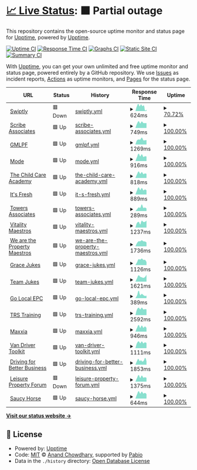 # [📈 Live Status](https://demo.upptime.js.org): <!--live status--> **🟧 Partial outage**

This repository contains the open-source uptime monitor and status page for [Upptime](https://upptime.js.org), powered by [Upptime](https://github.com/upptime/upptime).

[![Uptime CI](https://github.com/HaffMedia/Swiptly-Sites/workflows/Uptime%20CI/badge.svg)](https://github.com/HaffMedia/Swiptly-Sites/actions?query=workflow%3A%22Uptime+CI%22)
[![Response Time CI](https://github.com/HaffMedia/Swiptly-Sites/workflows/Response%20Time%20CI/badge.svg)](https://github.com/HaffMedia/Swiptly-Sites/actions?query=workflow%3A%22Response+Time+CI%22)
[![Graphs CI](https://github.com/HaffMedia/Swiptly-Sites/workflows/Graphs%20CI/badge.svg)](https://github.com/HaffMedia/Swiptly-Sites/actions?query=workflow%3A%22Graphs+CI%22)
[![Static Site CI](https://github.com/HaffMedia/Swiptly-Sites/workflows/Static%20Site%20CI/badge.svg)](https://github.com/HaffMedia/Swiptly-Sites/actions?query=workflow%3A%22Static+Site+CI%22)
[![Summary CI](https://github.com/HaffMedia/Swiptly-Sites/workflows/Summary%20CI/badge.svg)](https://github.com/HaffMedia/Swiptly-Sites/actions?query=workflow%3A%22Summary+CI%22)

With [Upptime](https://upptime.js.org), you can get your own unlimited and free uptime monitor and status page, powered entirely by a GitHub repository. We use [Issues](https://github.com/upptime/upptime/issues) as incident reports, [Actions](https://github.com/HaffMedia/Swiptly-Sites/actions) as uptime monitors, and [Pages](https://demo.upptime.js.org) for the status page.

<!--start: status pages-->
<!-- This summary is generated by Upptime (https://github.com/upptime/upptime) -->
<!-- Do not edit this manually, your changes will be overwritten -->
<!-- prettier-ignore -->
| URL | Status | History | Response Time | Uptime |
| --- | ------ | ------- | ------------- | ------ |
| <img alt="" src="https://icons.duckduckgo.com/ip3/swiptly.io.ico" height="13"> [Swiptly](https://swiptly.io) | 🟥 Down | [swiptly.yml](https://github.com/HaffMedia/Swiptly-Sites/commits/HEAD/history/swiptly.yml) | <details><summary><img alt="Response time graph" src="./graphs/swiptly/response-time-week.png" height="20"> 624ms</summary><br><a href="https://monitor.swiptly.io/history/swiptly"><img alt="Response time 842" src="https://img.shields.io/endpoint?url=https%3A%2F%2Fraw.githubusercontent.com%2FHaffMedia%2FSwiptly-Sites%2FHEAD%2Fapi%2Fswiptly%2Fresponse-time.json"></a><br><a href="https://monitor.swiptly.io/history/swiptly"><img alt="24-hour response time 69" src="https://img.shields.io/endpoint?url=https%3A%2F%2Fraw.githubusercontent.com%2FHaffMedia%2FSwiptly-Sites%2FHEAD%2Fapi%2Fswiptly%2Fresponse-time-day.json"></a><br><a href="https://monitor.swiptly.io/history/swiptly"><img alt="7-day response time 624" src="https://img.shields.io/endpoint?url=https%3A%2F%2Fraw.githubusercontent.com%2FHaffMedia%2FSwiptly-Sites%2FHEAD%2Fapi%2Fswiptly%2Fresponse-time-week.json"></a><br><a href="https://monitor.swiptly.io/history/swiptly"><img alt="30-day response time 754" src="https://img.shields.io/endpoint?url=https%3A%2F%2Fraw.githubusercontent.com%2FHaffMedia%2FSwiptly-Sites%2FHEAD%2Fapi%2Fswiptly%2Fresponse-time-month.json"></a><br><a href="https://monitor.swiptly.io/history/swiptly"><img alt="1-year response time 842" src="https://img.shields.io/endpoint?url=https%3A%2F%2Fraw.githubusercontent.com%2FHaffMedia%2FSwiptly-Sites%2FHEAD%2Fapi%2Fswiptly%2Fresponse-time-year.json"></a></details> | <details><summary><a href="https://monitor.swiptly.io/history/swiptly">70.72%</a></summary><a href="https://monitor.swiptly.io/history/swiptly"><img alt="All-time uptime 96.99%" src="https://img.shields.io/endpoint?url=https%3A%2F%2Fraw.githubusercontent.com%2FHaffMedia%2FSwiptly-Sites%2FHEAD%2Fapi%2Fswiptly%2Fuptime.json"></a><br><a href="https://monitor.swiptly.io/history/swiptly"><img alt="24-hour uptime 0.00%" src="https://img.shields.io/endpoint?url=https%3A%2F%2Fraw.githubusercontent.com%2FHaffMedia%2FSwiptly-Sites%2FHEAD%2Fapi%2Fswiptly%2Fuptime-day.json"></a><br><a href="https://monitor.swiptly.io/history/swiptly"><img alt="7-day uptime 70.72%" src="https://img.shields.io/endpoint?url=https%3A%2F%2Fraw.githubusercontent.com%2FHaffMedia%2FSwiptly-Sites%2FHEAD%2Fapi%2Fswiptly%2Fuptime-week.json"></a><br><a href="https://monitor.swiptly.io/history/swiptly"><img alt="30-day uptime 93.26%" src="https://img.shields.io/endpoint?url=https%3A%2F%2Fraw.githubusercontent.com%2FHaffMedia%2FSwiptly-Sites%2FHEAD%2Fapi%2Fswiptly%2Fuptime-month.json"></a><br><a href="https://monitor.swiptly.io/history/swiptly"><img alt="1-year uptime 96.99%" src="https://img.shields.io/endpoint?url=https%3A%2F%2Fraw.githubusercontent.com%2FHaffMedia%2FSwiptly-Sites%2FHEAD%2Fapi%2Fswiptly%2Fuptime-year.json"></a></details>
| <img alt="" src="https://icons.duckduckgo.com/ip3/scribeassociatesltd.co.uk.ico" height="13"> [Scribe Associates](https://scribeassociatesltd.co.uk) | 🟩 Up | [scribe-associates.yml](https://github.com/HaffMedia/Swiptly-Sites/commits/HEAD/history/scribe-associates.yml) | <details><summary><img alt="Response time graph" src="./graphs/scribe-associates/response-time-week.png" height="20"> 749ms</summary><br><a href="https://monitor.swiptly.io/history/scribe-associates"><img alt="Response time 744" src="https://img.shields.io/endpoint?url=https%3A%2F%2Fraw.githubusercontent.com%2FHaffMedia%2FSwiptly-Sites%2FHEAD%2Fapi%2Fscribe-associates%2Fresponse-time.json"></a><br><a href="https://monitor.swiptly.io/history/scribe-associates"><img alt="24-hour response time 948" src="https://img.shields.io/endpoint?url=https%3A%2F%2Fraw.githubusercontent.com%2FHaffMedia%2FSwiptly-Sites%2FHEAD%2Fapi%2Fscribe-associates%2Fresponse-time-day.json"></a><br><a href="https://monitor.swiptly.io/history/scribe-associates"><img alt="7-day response time 749" src="https://img.shields.io/endpoint?url=https%3A%2F%2Fraw.githubusercontent.com%2FHaffMedia%2FSwiptly-Sites%2FHEAD%2Fapi%2Fscribe-associates%2Fresponse-time-week.json"></a><br><a href="https://monitor.swiptly.io/history/scribe-associates"><img alt="30-day response time 714" src="https://img.shields.io/endpoint?url=https%3A%2F%2Fraw.githubusercontent.com%2FHaffMedia%2FSwiptly-Sites%2FHEAD%2Fapi%2Fscribe-associates%2Fresponse-time-month.json"></a><br><a href="https://monitor.swiptly.io/history/scribe-associates"><img alt="1-year response time 744" src="https://img.shields.io/endpoint?url=https%3A%2F%2Fraw.githubusercontent.com%2FHaffMedia%2FSwiptly-Sites%2FHEAD%2Fapi%2Fscribe-associates%2Fresponse-time-year.json"></a></details> | <details><summary><a href="https://monitor.swiptly.io/history/scribe-associates">100.00%</a></summary><a href="https://monitor.swiptly.io/history/scribe-associates"><img alt="All-time uptime 100.00%" src="https://img.shields.io/endpoint?url=https%3A%2F%2Fraw.githubusercontent.com%2FHaffMedia%2FSwiptly-Sites%2FHEAD%2Fapi%2Fscribe-associates%2Fuptime.json"></a><br><a href="https://monitor.swiptly.io/history/scribe-associates"><img alt="24-hour uptime 100.00%" src="https://img.shields.io/endpoint?url=https%3A%2F%2Fraw.githubusercontent.com%2FHaffMedia%2FSwiptly-Sites%2FHEAD%2Fapi%2Fscribe-associates%2Fuptime-day.json"></a><br><a href="https://monitor.swiptly.io/history/scribe-associates"><img alt="7-day uptime 100.00%" src="https://img.shields.io/endpoint?url=https%3A%2F%2Fraw.githubusercontent.com%2FHaffMedia%2FSwiptly-Sites%2FHEAD%2Fapi%2Fscribe-associates%2Fuptime-week.json"></a><br><a href="https://monitor.swiptly.io/history/scribe-associates"><img alt="30-day uptime 100.00%" src="https://img.shields.io/endpoint?url=https%3A%2F%2Fraw.githubusercontent.com%2FHaffMedia%2FSwiptly-Sites%2FHEAD%2Fapi%2Fscribe-associates%2Fuptime-month.json"></a><br><a href="https://monitor.swiptly.io/history/scribe-associates"><img alt="1-year uptime 100.00%" src="https://img.shields.io/endpoint?url=https%3A%2F%2Fraw.githubusercontent.com%2FHaffMedia%2FSwiptly-Sites%2FHEAD%2Fapi%2Fscribe-associates%2Fuptime-year.json"></a></details>
| <img alt="" src="https://icons.duckduckgo.com/ip3/gmlpf.net.ico" height="13"> [GMLPF](https://gmlpf.net) | 🟩 Up | [gmlpf.yml](https://github.com/HaffMedia/Swiptly-Sites/commits/HEAD/history/gmlpf.yml) | <details><summary><img alt="Response time graph" src="./graphs/gmlpf/response-time-week.png" height="20"> 1269ms</summary><br><a href="https://monitor.swiptly.io/history/gmlpf"><img alt="Response time 1261" src="https://img.shields.io/endpoint?url=https%3A%2F%2Fraw.githubusercontent.com%2FHaffMedia%2FSwiptly-Sites%2FHEAD%2Fapi%2Fgmlpf%2Fresponse-time.json"></a><br><a href="https://monitor.swiptly.io/history/gmlpf"><img alt="24-hour response time 969" src="https://img.shields.io/endpoint?url=https%3A%2F%2Fraw.githubusercontent.com%2FHaffMedia%2FSwiptly-Sites%2FHEAD%2Fapi%2Fgmlpf%2Fresponse-time-day.json"></a><br><a href="https://monitor.swiptly.io/history/gmlpf"><img alt="7-day response time 1269" src="https://img.shields.io/endpoint?url=https%3A%2F%2Fraw.githubusercontent.com%2FHaffMedia%2FSwiptly-Sites%2FHEAD%2Fapi%2Fgmlpf%2Fresponse-time-week.json"></a><br><a href="https://monitor.swiptly.io/history/gmlpf"><img alt="30-day response time 1154" src="https://img.shields.io/endpoint?url=https%3A%2F%2Fraw.githubusercontent.com%2FHaffMedia%2FSwiptly-Sites%2FHEAD%2Fapi%2Fgmlpf%2Fresponse-time-month.json"></a><br><a href="https://monitor.swiptly.io/history/gmlpf"><img alt="1-year response time 1261" src="https://img.shields.io/endpoint?url=https%3A%2F%2Fraw.githubusercontent.com%2FHaffMedia%2FSwiptly-Sites%2FHEAD%2Fapi%2Fgmlpf%2Fresponse-time-year.json"></a></details> | <details><summary><a href="https://monitor.swiptly.io/history/gmlpf">100.00%</a></summary><a href="https://monitor.swiptly.io/history/gmlpf"><img alt="All-time uptime 100.00%" src="https://img.shields.io/endpoint?url=https%3A%2F%2Fraw.githubusercontent.com%2FHaffMedia%2FSwiptly-Sites%2FHEAD%2Fapi%2Fgmlpf%2Fuptime.json"></a><br><a href="https://monitor.swiptly.io/history/gmlpf"><img alt="24-hour uptime 100.00%" src="https://img.shields.io/endpoint?url=https%3A%2F%2Fraw.githubusercontent.com%2FHaffMedia%2FSwiptly-Sites%2FHEAD%2Fapi%2Fgmlpf%2Fuptime-day.json"></a><br><a href="https://monitor.swiptly.io/history/gmlpf"><img alt="7-day uptime 100.00%" src="https://img.shields.io/endpoint?url=https%3A%2F%2Fraw.githubusercontent.com%2FHaffMedia%2FSwiptly-Sites%2FHEAD%2Fapi%2Fgmlpf%2Fuptime-week.json"></a><br><a href="https://monitor.swiptly.io/history/gmlpf"><img alt="30-day uptime 100.00%" src="https://img.shields.io/endpoint?url=https%3A%2F%2Fraw.githubusercontent.com%2FHaffMedia%2FSwiptly-Sites%2FHEAD%2Fapi%2Fgmlpf%2Fuptime-month.json"></a><br><a href="https://monitor.swiptly.io/history/gmlpf"><img alt="1-year uptime 100.00%" src="https://img.shields.io/endpoint?url=https%3A%2F%2Fraw.githubusercontent.com%2FHaffMedia%2FSwiptly-Sites%2FHEAD%2Fapi%2Fgmlpf%2Fuptime-year.json"></a></details>
| <img alt="" src="https://icons.duckduckgo.com/ip3/modetraining.co.uk.ico" height="13"> [Mode](https://modetraining.co.uk) | 🟩 Up | [mode.yml](https://github.com/HaffMedia/Swiptly-Sites/commits/HEAD/history/mode.yml) | <details><summary><img alt="Response time graph" src="./graphs/mode/response-time-week.png" height="20"> 916ms</summary><br><a href="https://monitor.swiptly.io/history/mode"><img alt="Response time 920" src="https://img.shields.io/endpoint?url=https%3A%2F%2Fraw.githubusercontent.com%2FHaffMedia%2FSwiptly-Sites%2FHEAD%2Fapi%2Fmode%2Fresponse-time.json"></a><br><a href="https://monitor.swiptly.io/history/mode"><img alt="24-hour response time 1260" src="https://img.shields.io/endpoint?url=https%3A%2F%2Fraw.githubusercontent.com%2FHaffMedia%2FSwiptly-Sites%2FHEAD%2Fapi%2Fmode%2Fresponse-time-day.json"></a><br><a href="https://monitor.swiptly.io/history/mode"><img alt="7-day response time 916" src="https://img.shields.io/endpoint?url=https%3A%2F%2Fraw.githubusercontent.com%2FHaffMedia%2FSwiptly-Sites%2FHEAD%2Fapi%2Fmode%2Fresponse-time-week.json"></a><br><a href="https://monitor.swiptly.io/history/mode"><img alt="30-day response time 917" src="https://img.shields.io/endpoint?url=https%3A%2F%2Fraw.githubusercontent.com%2FHaffMedia%2FSwiptly-Sites%2FHEAD%2Fapi%2Fmode%2Fresponse-time-month.json"></a><br><a href="https://monitor.swiptly.io/history/mode"><img alt="1-year response time 920" src="https://img.shields.io/endpoint?url=https%3A%2F%2Fraw.githubusercontent.com%2FHaffMedia%2FSwiptly-Sites%2FHEAD%2Fapi%2Fmode%2Fresponse-time-year.json"></a></details> | <details><summary><a href="https://monitor.swiptly.io/history/mode">100.00%</a></summary><a href="https://monitor.swiptly.io/history/mode"><img alt="All-time uptime 100.00%" src="https://img.shields.io/endpoint?url=https%3A%2F%2Fraw.githubusercontent.com%2FHaffMedia%2FSwiptly-Sites%2FHEAD%2Fapi%2Fmode%2Fuptime.json"></a><br><a href="https://monitor.swiptly.io/history/mode"><img alt="24-hour uptime 100.00%" src="https://img.shields.io/endpoint?url=https%3A%2F%2Fraw.githubusercontent.com%2FHaffMedia%2FSwiptly-Sites%2FHEAD%2Fapi%2Fmode%2Fuptime-day.json"></a><br><a href="https://monitor.swiptly.io/history/mode"><img alt="7-day uptime 100.00%" src="https://img.shields.io/endpoint?url=https%3A%2F%2Fraw.githubusercontent.com%2FHaffMedia%2FSwiptly-Sites%2FHEAD%2Fapi%2Fmode%2Fuptime-week.json"></a><br><a href="https://monitor.swiptly.io/history/mode"><img alt="30-day uptime 100.00%" src="https://img.shields.io/endpoint?url=https%3A%2F%2Fraw.githubusercontent.com%2FHaffMedia%2FSwiptly-Sites%2FHEAD%2Fapi%2Fmode%2Fuptime-month.json"></a><br><a href="https://monitor.swiptly.io/history/mode"><img alt="1-year uptime 100.00%" src="https://img.shields.io/endpoint?url=https%3A%2F%2Fraw.githubusercontent.com%2FHaffMedia%2FSwiptly-Sites%2FHEAD%2Fapi%2Fmode%2Fuptime-year.json"></a></details>
| <img alt="" src="https://icons.duckduckgo.com/ip3/thechildcareacademy.co.uk.ico" height="13"> [The Child Care Academy](https://thechildcareacademy.co.uk) | 🟩 Up | [the-child-care-academy.yml](https://github.com/HaffMedia/Swiptly-Sites/commits/HEAD/history/the-child-care-academy.yml) | <details><summary><img alt="Response time graph" src="./graphs/the-child-care-academy/response-time-week.png" height="20"> 818ms</summary><br><a href="https://monitor.swiptly.io/history/the-child-care-academy"><img alt="Response time 796" src="https://img.shields.io/endpoint?url=https%3A%2F%2Fraw.githubusercontent.com%2FHaffMedia%2FSwiptly-Sites%2FHEAD%2Fapi%2Fthe-child-care-academy%2Fresponse-time.json"></a><br><a href="https://monitor.swiptly.io/history/the-child-care-academy"><img alt="24-hour response time 1083" src="https://img.shields.io/endpoint?url=https%3A%2F%2Fraw.githubusercontent.com%2FHaffMedia%2FSwiptly-Sites%2FHEAD%2Fapi%2Fthe-child-care-academy%2Fresponse-time-day.json"></a><br><a href="https://monitor.swiptly.io/history/the-child-care-academy"><img alt="7-day response time 818" src="https://img.shields.io/endpoint?url=https%3A%2F%2Fraw.githubusercontent.com%2FHaffMedia%2FSwiptly-Sites%2FHEAD%2Fapi%2Fthe-child-care-academy%2Fresponse-time-week.json"></a><br><a href="https://monitor.swiptly.io/history/the-child-care-academy"><img alt="30-day response time 772" src="https://img.shields.io/endpoint?url=https%3A%2F%2Fraw.githubusercontent.com%2FHaffMedia%2FSwiptly-Sites%2FHEAD%2Fapi%2Fthe-child-care-academy%2Fresponse-time-month.json"></a><br><a href="https://monitor.swiptly.io/history/the-child-care-academy"><img alt="1-year response time 796" src="https://img.shields.io/endpoint?url=https%3A%2F%2Fraw.githubusercontent.com%2FHaffMedia%2FSwiptly-Sites%2FHEAD%2Fapi%2Fthe-child-care-academy%2Fresponse-time-year.json"></a></details> | <details><summary><a href="https://monitor.swiptly.io/history/the-child-care-academy">100.00%</a></summary><a href="https://monitor.swiptly.io/history/the-child-care-academy"><img alt="All-time uptime 100.00%" src="https://img.shields.io/endpoint?url=https%3A%2F%2Fraw.githubusercontent.com%2FHaffMedia%2FSwiptly-Sites%2FHEAD%2Fapi%2Fthe-child-care-academy%2Fuptime.json"></a><br><a href="https://monitor.swiptly.io/history/the-child-care-academy"><img alt="24-hour uptime 100.00%" src="https://img.shields.io/endpoint?url=https%3A%2F%2Fraw.githubusercontent.com%2FHaffMedia%2FSwiptly-Sites%2FHEAD%2Fapi%2Fthe-child-care-academy%2Fuptime-day.json"></a><br><a href="https://monitor.swiptly.io/history/the-child-care-academy"><img alt="7-day uptime 100.00%" src="https://img.shields.io/endpoint?url=https%3A%2F%2Fraw.githubusercontent.com%2FHaffMedia%2FSwiptly-Sites%2FHEAD%2Fapi%2Fthe-child-care-academy%2Fuptime-week.json"></a><br><a href="https://monitor.swiptly.io/history/the-child-care-academy"><img alt="30-day uptime 100.00%" src="https://img.shields.io/endpoint?url=https%3A%2F%2Fraw.githubusercontent.com%2FHaffMedia%2FSwiptly-Sites%2FHEAD%2Fapi%2Fthe-child-care-academy%2Fuptime-month.json"></a><br><a href="https://monitor.swiptly.io/history/the-child-care-academy"><img alt="1-year uptime 100.00%" src="https://img.shields.io/endpoint?url=https%3A%2F%2Fraw.githubusercontent.com%2FHaffMedia%2FSwiptly-Sites%2FHEAD%2Fapi%2Fthe-child-care-academy%2Fuptime-year.json"></a></details>
| <img alt="" src="https://icons.duckduckgo.com/ip3/itsfresh.com.ico" height="13"> [It's Fresh](https://itsfresh.com) | 🟩 Up | [it-s-fresh.yml](https://github.com/HaffMedia/Swiptly-Sites/commits/HEAD/history/it-s-fresh.yml) | <details><summary><img alt="Response time graph" src="./graphs/it-s-fresh/response-time-week.png" height="20"> 889ms</summary><br><a href="https://monitor.swiptly.io/history/it-s-fresh"><img alt="Response time 853" src="https://img.shields.io/endpoint?url=https%3A%2F%2Fraw.githubusercontent.com%2FHaffMedia%2FSwiptly-Sites%2FHEAD%2Fapi%2Fit-s-fresh%2Fresponse-time.json"></a><br><a href="https://monitor.swiptly.io/history/it-s-fresh"><img alt="24-hour response time 1190" src="https://img.shields.io/endpoint?url=https%3A%2F%2Fraw.githubusercontent.com%2FHaffMedia%2FSwiptly-Sites%2FHEAD%2Fapi%2Fit-s-fresh%2Fresponse-time-day.json"></a><br><a href="https://monitor.swiptly.io/history/it-s-fresh"><img alt="7-day response time 889" src="https://img.shields.io/endpoint?url=https%3A%2F%2Fraw.githubusercontent.com%2FHaffMedia%2FSwiptly-Sites%2FHEAD%2Fapi%2Fit-s-fresh%2Fresponse-time-week.json"></a><br><a href="https://monitor.swiptly.io/history/it-s-fresh"><img alt="30-day response time 823" src="https://img.shields.io/endpoint?url=https%3A%2F%2Fraw.githubusercontent.com%2FHaffMedia%2FSwiptly-Sites%2FHEAD%2Fapi%2Fit-s-fresh%2Fresponse-time-month.json"></a><br><a href="https://monitor.swiptly.io/history/it-s-fresh"><img alt="1-year response time 853" src="https://img.shields.io/endpoint?url=https%3A%2F%2Fraw.githubusercontent.com%2FHaffMedia%2FSwiptly-Sites%2FHEAD%2Fapi%2Fit-s-fresh%2Fresponse-time-year.json"></a></details> | <details><summary><a href="https://monitor.swiptly.io/history/it-s-fresh">100.00%</a></summary><a href="https://monitor.swiptly.io/history/it-s-fresh"><img alt="All-time uptime 100.00%" src="https://img.shields.io/endpoint?url=https%3A%2F%2Fraw.githubusercontent.com%2FHaffMedia%2FSwiptly-Sites%2FHEAD%2Fapi%2Fit-s-fresh%2Fuptime.json"></a><br><a href="https://monitor.swiptly.io/history/it-s-fresh"><img alt="24-hour uptime 100.00%" src="https://img.shields.io/endpoint?url=https%3A%2F%2Fraw.githubusercontent.com%2FHaffMedia%2FSwiptly-Sites%2FHEAD%2Fapi%2Fit-s-fresh%2Fuptime-day.json"></a><br><a href="https://monitor.swiptly.io/history/it-s-fresh"><img alt="7-day uptime 100.00%" src="https://img.shields.io/endpoint?url=https%3A%2F%2Fraw.githubusercontent.com%2FHaffMedia%2FSwiptly-Sites%2FHEAD%2Fapi%2Fit-s-fresh%2Fuptime-week.json"></a><br><a href="https://monitor.swiptly.io/history/it-s-fresh"><img alt="30-day uptime 100.00%" src="https://img.shields.io/endpoint?url=https%3A%2F%2Fraw.githubusercontent.com%2FHaffMedia%2FSwiptly-Sites%2FHEAD%2Fapi%2Fit-s-fresh%2Fuptime-month.json"></a><br><a href="https://monitor.swiptly.io/history/it-s-fresh"><img alt="1-year uptime 100.00%" src="https://img.shields.io/endpoint?url=https%3A%2F%2Fraw.githubusercontent.com%2FHaffMedia%2FSwiptly-Sites%2FHEAD%2Fapi%2Fit-s-fresh%2Fuptime-year.json"></a></details>
| <img alt="" src="https://icons.duckduckgo.com/ip3/towersassociates.co.uk.ico" height="13"> [Towers Associates](https://towersassociates.co.uk) | 🟩 Up | [towers-associates.yml](https://github.com/HaffMedia/Swiptly-Sites/commits/HEAD/history/towers-associates.yml) | <details><summary><img alt="Response time graph" src="./graphs/towers-associates/response-time-week.png" height="20"> 289ms</summary><br><a href="https://monitor.swiptly.io/history/towers-associates"><img alt="Response time 344" src="https://img.shields.io/endpoint?url=https%3A%2F%2Fraw.githubusercontent.com%2FHaffMedia%2FSwiptly-Sites%2FHEAD%2Fapi%2Ftowers-associates%2Fresponse-time.json"></a><br><a href="https://monitor.swiptly.io/history/towers-associates"><img alt="24-hour response time 230" src="https://img.shields.io/endpoint?url=https%3A%2F%2Fraw.githubusercontent.com%2FHaffMedia%2FSwiptly-Sites%2FHEAD%2Fapi%2Ftowers-associates%2Fresponse-time-day.json"></a><br><a href="https://monitor.swiptly.io/history/towers-associates"><img alt="7-day response time 289" src="https://img.shields.io/endpoint?url=https%3A%2F%2Fraw.githubusercontent.com%2FHaffMedia%2FSwiptly-Sites%2FHEAD%2Fapi%2Ftowers-associates%2Fresponse-time-week.json"></a><br><a href="https://monitor.swiptly.io/history/towers-associates"><img alt="30-day response time 361" src="https://img.shields.io/endpoint?url=https%3A%2F%2Fraw.githubusercontent.com%2FHaffMedia%2FSwiptly-Sites%2FHEAD%2Fapi%2Ftowers-associates%2Fresponse-time-month.json"></a><br><a href="https://monitor.swiptly.io/history/towers-associates"><img alt="1-year response time 344" src="https://img.shields.io/endpoint?url=https%3A%2F%2Fraw.githubusercontent.com%2FHaffMedia%2FSwiptly-Sites%2FHEAD%2Fapi%2Ftowers-associates%2Fresponse-time-year.json"></a></details> | <details><summary><a href="https://monitor.swiptly.io/history/towers-associates">100.00%</a></summary><a href="https://monitor.swiptly.io/history/towers-associates"><img alt="All-time uptime 100.00%" src="https://img.shields.io/endpoint?url=https%3A%2F%2Fraw.githubusercontent.com%2FHaffMedia%2FSwiptly-Sites%2FHEAD%2Fapi%2Ftowers-associates%2Fuptime.json"></a><br><a href="https://monitor.swiptly.io/history/towers-associates"><img alt="24-hour uptime 100.00%" src="https://img.shields.io/endpoint?url=https%3A%2F%2Fraw.githubusercontent.com%2FHaffMedia%2FSwiptly-Sites%2FHEAD%2Fapi%2Ftowers-associates%2Fuptime-day.json"></a><br><a href="https://monitor.swiptly.io/history/towers-associates"><img alt="7-day uptime 100.00%" src="https://img.shields.io/endpoint?url=https%3A%2F%2Fraw.githubusercontent.com%2FHaffMedia%2FSwiptly-Sites%2FHEAD%2Fapi%2Ftowers-associates%2Fuptime-week.json"></a><br><a href="https://monitor.swiptly.io/history/towers-associates"><img alt="30-day uptime 100.00%" src="https://img.shields.io/endpoint?url=https%3A%2F%2Fraw.githubusercontent.com%2FHaffMedia%2FSwiptly-Sites%2FHEAD%2Fapi%2Ftowers-associates%2Fuptime-month.json"></a><br><a href="https://monitor.swiptly.io/history/towers-associates"><img alt="1-year uptime 100.00%" src="https://img.shields.io/endpoint?url=https%3A%2F%2Fraw.githubusercontent.com%2FHaffMedia%2FSwiptly-Sites%2FHEAD%2Fapi%2Ftowers-associates%2Fuptime-year.json"></a></details>
| <img alt="" src="https://icons.duckduckgo.com/ip3/vitalitymaestros.com.ico" height="13"> [Vitality Maestros](https://vitalitymaestros.com) | 🟩 Up | [vitality-maestros.yml](https://github.com/HaffMedia/Swiptly-Sites/commits/HEAD/history/vitality-maestros.yml) | <details><summary><img alt="Response time graph" src="./graphs/vitality-maestros/response-time-week.png" height="20"> 1237ms</summary><br><a href="https://monitor.swiptly.io/history/vitality-maestros"><img alt="Response time 1276" src="https://img.shields.io/endpoint?url=https%3A%2F%2Fraw.githubusercontent.com%2FHaffMedia%2FSwiptly-Sites%2FHEAD%2Fapi%2Fvitality-maestros%2Fresponse-time.json"></a><br><a href="https://monitor.swiptly.io/history/vitality-maestros"><img alt="24-hour response time 1361" src="https://img.shields.io/endpoint?url=https%3A%2F%2Fraw.githubusercontent.com%2FHaffMedia%2FSwiptly-Sites%2FHEAD%2Fapi%2Fvitality-maestros%2Fresponse-time-day.json"></a><br><a href="https://monitor.swiptly.io/history/vitality-maestros"><img alt="7-day response time 1237" src="https://img.shields.io/endpoint?url=https%3A%2F%2Fraw.githubusercontent.com%2FHaffMedia%2FSwiptly-Sites%2FHEAD%2Fapi%2Fvitality-maestros%2Fresponse-time-week.json"></a><br><a href="https://monitor.swiptly.io/history/vitality-maestros"><img alt="30-day response time 1218" src="https://img.shields.io/endpoint?url=https%3A%2F%2Fraw.githubusercontent.com%2FHaffMedia%2FSwiptly-Sites%2FHEAD%2Fapi%2Fvitality-maestros%2Fresponse-time-month.json"></a><br><a href="https://monitor.swiptly.io/history/vitality-maestros"><img alt="1-year response time 1276" src="https://img.shields.io/endpoint?url=https%3A%2F%2Fraw.githubusercontent.com%2FHaffMedia%2FSwiptly-Sites%2FHEAD%2Fapi%2Fvitality-maestros%2Fresponse-time-year.json"></a></details> | <details><summary><a href="https://monitor.swiptly.io/history/vitality-maestros">100.00%</a></summary><a href="https://monitor.swiptly.io/history/vitality-maestros"><img alt="All-time uptime 100.00%" src="https://img.shields.io/endpoint?url=https%3A%2F%2Fraw.githubusercontent.com%2FHaffMedia%2FSwiptly-Sites%2FHEAD%2Fapi%2Fvitality-maestros%2Fuptime.json"></a><br><a href="https://monitor.swiptly.io/history/vitality-maestros"><img alt="24-hour uptime 100.00%" src="https://img.shields.io/endpoint?url=https%3A%2F%2Fraw.githubusercontent.com%2FHaffMedia%2FSwiptly-Sites%2FHEAD%2Fapi%2Fvitality-maestros%2Fuptime-day.json"></a><br><a href="https://monitor.swiptly.io/history/vitality-maestros"><img alt="7-day uptime 100.00%" src="https://img.shields.io/endpoint?url=https%3A%2F%2Fraw.githubusercontent.com%2FHaffMedia%2FSwiptly-Sites%2FHEAD%2Fapi%2Fvitality-maestros%2Fuptime-week.json"></a><br><a href="https://monitor.swiptly.io/history/vitality-maestros"><img alt="30-day uptime 100.00%" src="https://img.shields.io/endpoint?url=https%3A%2F%2Fraw.githubusercontent.com%2FHaffMedia%2FSwiptly-Sites%2FHEAD%2Fapi%2Fvitality-maestros%2Fuptime-month.json"></a><br><a href="https://monitor.swiptly.io/history/vitality-maestros"><img alt="1-year uptime 100.00%" src="https://img.shields.io/endpoint?url=https%3A%2F%2Fraw.githubusercontent.com%2FHaffMedia%2FSwiptly-Sites%2FHEAD%2Fapi%2Fvitality-maestros%2Fuptime-year.json"></a></details>
| <img alt="" src="https://icons.duckduckgo.com/ip3/wearethepropertymaestros.com.ico" height="13"> [We are the Property Maestros](https://wearethepropertymaestros.com) | 🟩 Up | [we-are-the-property-maestros.yml](https://github.com/HaffMedia/Swiptly-Sites/commits/HEAD/history/we-are-the-property-maestros.yml) | <details><summary><img alt="Response time graph" src="./graphs/we-are-the-property-maestros/response-time-week.png" height="20"> 1736ms</summary><br><a href="https://monitor.swiptly.io/history/we-are-the-property-maestros"><img alt="Response time 1756" src="https://img.shields.io/endpoint?url=https%3A%2F%2Fraw.githubusercontent.com%2FHaffMedia%2FSwiptly-Sites%2FHEAD%2Fapi%2Fwe-are-the-property-maestros%2Fresponse-time.json"></a><br><a href="https://monitor.swiptly.io/history/we-are-the-property-maestros"><img alt="24-hour response time 2182" src="https://img.shields.io/endpoint?url=https%3A%2F%2Fraw.githubusercontent.com%2FHaffMedia%2FSwiptly-Sites%2FHEAD%2Fapi%2Fwe-are-the-property-maestros%2Fresponse-time-day.json"></a><br><a href="https://monitor.swiptly.io/history/we-are-the-property-maestros"><img alt="7-day response time 1736" src="https://img.shields.io/endpoint?url=https%3A%2F%2Fraw.githubusercontent.com%2FHaffMedia%2FSwiptly-Sites%2FHEAD%2Fapi%2Fwe-are-the-property-maestros%2Fresponse-time-week.json"></a><br><a href="https://monitor.swiptly.io/history/we-are-the-property-maestros"><img alt="30-day response time 1693" src="https://img.shields.io/endpoint?url=https%3A%2F%2Fraw.githubusercontent.com%2FHaffMedia%2FSwiptly-Sites%2FHEAD%2Fapi%2Fwe-are-the-property-maestros%2Fresponse-time-month.json"></a><br><a href="https://monitor.swiptly.io/history/we-are-the-property-maestros"><img alt="1-year response time 1756" src="https://img.shields.io/endpoint?url=https%3A%2F%2Fraw.githubusercontent.com%2FHaffMedia%2FSwiptly-Sites%2FHEAD%2Fapi%2Fwe-are-the-property-maestros%2Fresponse-time-year.json"></a></details> | <details><summary><a href="https://monitor.swiptly.io/history/we-are-the-property-maestros">100.00%</a></summary><a href="https://monitor.swiptly.io/history/we-are-the-property-maestros"><img alt="All-time uptime 100.00%" src="https://img.shields.io/endpoint?url=https%3A%2F%2Fraw.githubusercontent.com%2FHaffMedia%2FSwiptly-Sites%2FHEAD%2Fapi%2Fwe-are-the-property-maestros%2Fuptime.json"></a><br><a href="https://monitor.swiptly.io/history/we-are-the-property-maestros"><img alt="24-hour uptime 100.00%" src="https://img.shields.io/endpoint?url=https%3A%2F%2Fraw.githubusercontent.com%2FHaffMedia%2FSwiptly-Sites%2FHEAD%2Fapi%2Fwe-are-the-property-maestros%2Fuptime-day.json"></a><br><a href="https://monitor.swiptly.io/history/we-are-the-property-maestros"><img alt="7-day uptime 100.00%" src="https://img.shields.io/endpoint?url=https%3A%2F%2Fraw.githubusercontent.com%2FHaffMedia%2FSwiptly-Sites%2FHEAD%2Fapi%2Fwe-are-the-property-maestros%2Fuptime-week.json"></a><br><a href="https://monitor.swiptly.io/history/we-are-the-property-maestros"><img alt="30-day uptime 100.00%" src="https://img.shields.io/endpoint?url=https%3A%2F%2Fraw.githubusercontent.com%2FHaffMedia%2FSwiptly-Sites%2FHEAD%2Fapi%2Fwe-are-the-property-maestros%2Fuptime-month.json"></a><br><a href="https://monitor.swiptly.io/history/we-are-the-property-maestros"><img alt="1-year uptime 100.00%" src="https://img.shields.io/endpoint?url=https%3A%2F%2Fraw.githubusercontent.com%2FHaffMedia%2FSwiptly-Sites%2FHEAD%2Fapi%2Fwe-are-the-property-maestros%2Fuptime-year.json"></a></details>
| <img alt="" src="https://icons.duckduckgo.com/ip3/gracejukes.com.ico" height="13"> [Grace Jukes](https://gracejukes.com) | 🟩 Up | [grace-jukes.yml](https://github.com/HaffMedia/Swiptly-Sites/commits/HEAD/history/grace-jukes.yml) | <details><summary><img alt="Response time graph" src="./graphs/grace-jukes/response-time-week.png" height="20"> 1126ms</summary><br><a href="https://monitor.swiptly.io/history/grace-jukes"><img alt="Response time 1197" src="https://img.shields.io/endpoint?url=https%3A%2F%2Fraw.githubusercontent.com%2FHaffMedia%2FSwiptly-Sites%2FHEAD%2Fapi%2Fgrace-jukes%2Fresponse-time.json"></a><br><a href="https://monitor.swiptly.io/history/grace-jukes"><img alt="24-hour response time 1201" src="https://img.shields.io/endpoint?url=https%3A%2F%2Fraw.githubusercontent.com%2FHaffMedia%2FSwiptly-Sites%2FHEAD%2Fapi%2Fgrace-jukes%2Fresponse-time-day.json"></a><br><a href="https://monitor.swiptly.io/history/grace-jukes"><img alt="7-day response time 1126" src="https://img.shields.io/endpoint?url=https%3A%2F%2Fraw.githubusercontent.com%2FHaffMedia%2FSwiptly-Sites%2FHEAD%2Fapi%2Fgrace-jukes%2Fresponse-time-week.json"></a><br><a href="https://monitor.swiptly.io/history/grace-jukes"><img alt="30-day response time 1184" src="https://img.shields.io/endpoint?url=https%3A%2F%2Fraw.githubusercontent.com%2FHaffMedia%2FSwiptly-Sites%2FHEAD%2Fapi%2Fgrace-jukes%2Fresponse-time-month.json"></a><br><a href="https://monitor.swiptly.io/history/grace-jukes"><img alt="1-year response time 1197" src="https://img.shields.io/endpoint?url=https%3A%2F%2Fraw.githubusercontent.com%2FHaffMedia%2FSwiptly-Sites%2FHEAD%2Fapi%2Fgrace-jukes%2Fresponse-time-year.json"></a></details> | <details><summary><a href="https://monitor.swiptly.io/history/grace-jukes">100.00%</a></summary><a href="https://monitor.swiptly.io/history/grace-jukes"><img alt="All-time uptime 100.00%" src="https://img.shields.io/endpoint?url=https%3A%2F%2Fraw.githubusercontent.com%2FHaffMedia%2FSwiptly-Sites%2FHEAD%2Fapi%2Fgrace-jukes%2Fuptime.json"></a><br><a href="https://monitor.swiptly.io/history/grace-jukes"><img alt="24-hour uptime 100.00%" src="https://img.shields.io/endpoint?url=https%3A%2F%2Fraw.githubusercontent.com%2FHaffMedia%2FSwiptly-Sites%2FHEAD%2Fapi%2Fgrace-jukes%2Fuptime-day.json"></a><br><a href="https://monitor.swiptly.io/history/grace-jukes"><img alt="7-day uptime 100.00%" src="https://img.shields.io/endpoint?url=https%3A%2F%2Fraw.githubusercontent.com%2FHaffMedia%2FSwiptly-Sites%2FHEAD%2Fapi%2Fgrace-jukes%2Fuptime-week.json"></a><br><a href="https://monitor.swiptly.io/history/grace-jukes"><img alt="30-day uptime 100.00%" src="https://img.shields.io/endpoint?url=https%3A%2F%2Fraw.githubusercontent.com%2FHaffMedia%2FSwiptly-Sites%2FHEAD%2Fapi%2Fgrace-jukes%2Fuptime-month.json"></a><br><a href="https://monitor.swiptly.io/history/grace-jukes"><img alt="1-year uptime 100.00%" src="https://img.shields.io/endpoint?url=https%3A%2F%2Fraw.githubusercontent.com%2FHaffMedia%2FSwiptly-Sites%2FHEAD%2Fapi%2Fgrace-jukes%2Fuptime-year.json"></a></details>
| <img alt="" src="https://icons.duckduckgo.com/ip3/teamjukes.com.ico" height="13"> [Team Jukes](https://teamjukes.com) | 🟩 Up | [team-jukes.yml](https://github.com/HaffMedia/Swiptly-Sites/commits/HEAD/history/team-jukes.yml) | <details><summary><img alt="Response time graph" src="./graphs/team-jukes/response-time-week.png" height="20"> 1621ms</summary><br><a href="https://monitor.swiptly.io/history/team-jukes"><img alt="Response time 1319" src="https://img.shields.io/endpoint?url=https%3A%2F%2Fraw.githubusercontent.com%2FHaffMedia%2FSwiptly-Sites%2FHEAD%2Fapi%2Fteam-jukes%2Fresponse-time.json"></a><br><a href="https://monitor.swiptly.io/history/team-jukes"><img alt="24-hour response time 1158" src="https://img.shields.io/endpoint?url=https%3A%2F%2Fraw.githubusercontent.com%2FHaffMedia%2FSwiptly-Sites%2FHEAD%2Fapi%2Fteam-jukes%2Fresponse-time-day.json"></a><br><a href="https://monitor.swiptly.io/history/team-jukes"><img alt="7-day response time 1621" src="https://img.shields.io/endpoint?url=https%3A%2F%2Fraw.githubusercontent.com%2FHaffMedia%2FSwiptly-Sites%2FHEAD%2Fapi%2Fteam-jukes%2Fresponse-time-week.json"></a><br><a href="https://monitor.swiptly.io/history/team-jukes"><img alt="30-day response time 1331" src="https://img.shields.io/endpoint?url=https%3A%2F%2Fraw.githubusercontent.com%2FHaffMedia%2FSwiptly-Sites%2FHEAD%2Fapi%2Fteam-jukes%2Fresponse-time-month.json"></a><br><a href="https://monitor.swiptly.io/history/team-jukes"><img alt="1-year response time 1319" src="https://img.shields.io/endpoint?url=https%3A%2F%2Fraw.githubusercontent.com%2FHaffMedia%2FSwiptly-Sites%2FHEAD%2Fapi%2Fteam-jukes%2Fresponse-time-year.json"></a></details> | <details><summary><a href="https://monitor.swiptly.io/history/team-jukes">100.00%</a></summary><a href="https://monitor.swiptly.io/history/team-jukes"><img alt="All-time uptime 100.00%" src="https://img.shields.io/endpoint?url=https%3A%2F%2Fraw.githubusercontent.com%2FHaffMedia%2FSwiptly-Sites%2FHEAD%2Fapi%2Fteam-jukes%2Fuptime.json"></a><br><a href="https://monitor.swiptly.io/history/team-jukes"><img alt="24-hour uptime 100.00%" src="https://img.shields.io/endpoint?url=https%3A%2F%2Fraw.githubusercontent.com%2FHaffMedia%2FSwiptly-Sites%2FHEAD%2Fapi%2Fteam-jukes%2Fuptime-day.json"></a><br><a href="https://monitor.swiptly.io/history/team-jukes"><img alt="7-day uptime 100.00%" src="https://img.shields.io/endpoint?url=https%3A%2F%2Fraw.githubusercontent.com%2FHaffMedia%2FSwiptly-Sites%2FHEAD%2Fapi%2Fteam-jukes%2Fuptime-week.json"></a><br><a href="https://monitor.swiptly.io/history/team-jukes"><img alt="30-day uptime 100.00%" src="https://img.shields.io/endpoint?url=https%3A%2F%2Fraw.githubusercontent.com%2FHaffMedia%2FSwiptly-Sites%2FHEAD%2Fapi%2Fteam-jukes%2Fuptime-month.json"></a><br><a href="https://monitor.swiptly.io/history/team-jukes"><img alt="1-year uptime 100.00%" src="https://img.shields.io/endpoint?url=https%3A%2F%2Fraw.githubusercontent.com%2FHaffMedia%2FSwiptly-Sites%2FHEAD%2Fapi%2Fteam-jukes%2Fuptime-year.json"></a></details>
| <img alt="" src="https://icons.duckduckgo.com/ip3/golocalepc.co.uk.ico" height="13"> [Go Local EPC](https://golocalepc.co.uk) | 🟩 Up | [go-local-epc.yml](https://github.com/HaffMedia/Swiptly-Sites/commits/HEAD/history/go-local-epc.yml) | <details><summary><img alt="Response time graph" src="./graphs/go-local-epc/response-time-week.png" height="20"> 389ms</summary><br><a href="https://monitor.swiptly.io/history/go-local-epc"><img alt="Response time 397" src="https://img.shields.io/endpoint?url=https%3A%2F%2Fraw.githubusercontent.com%2FHaffMedia%2FSwiptly-Sites%2FHEAD%2Fapi%2Fgo-local-epc%2Fresponse-time.json"></a><br><a href="https://monitor.swiptly.io/history/go-local-epc"><img alt="24-hour response time 646" src="https://img.shields.io/endpoint?url=https%3A%2F%2Fraw.githubusercontent.com%2FHaffMedia%2FSwiptly-Sites%2FHEAD%2Fapi%2Fgo-local-epc%2Fresponse-time-day.json"></a><br><a href="https://monitor.swiptly.io/history/go-local-epc"><img alt="7-day response time 389" src="https://img.shields.io/endpoint?url=https%3A%2F%2Fraw.githubusercontent.com%2FHaffMedia%2FSwiptly-Sites%2FHEAD%2Fapi%2Fgo-local-epc%2Fresponse-time-week.json"></a><br><a href="https://monitor.swiptly.io/history/go-local-epc"><img alt="30-day response time 367" src="https://img.shields.io/endpoint?url=https%3A%2F%2Fraw.githubusercontent.com%2FHaffMedia%2FSwiptly-Sites%2FHEAD%2Fapi%2Fgo-local-epc%2Fresponse-time-month.json"></a><br><a href="https://monitor.swiptly.io/history/go-local-epc"><img alt="1-year response time 397" src="https://img.shields.io/endpoint?url=https%3A%2F%2Fraw.githubusercontent.com%2FHaffMedia%2FSwiptly-Sites%2FHEAD%2Fapi%2Fgo-local-epc%2Fresponse-time-year.json"></a></details> | <details><summary><a href="https://monitor.swiptly.io/history/go-local-epc">100.00%</a></summary><a href="https://monitor.swiptly.io/history/go-local-epc"><img alt="All-time uptime 100.00%" src="https://img.shields.io/endpoint?url=https%3A%2F%2Fraw.githubusercontent.com%2FHaffMedia%2FSwiptly-Sites%2FHEAD%2Fapi%2Fgo-local-epc%2Fuptime.json"></a><br><a href="https://monitor.swiptly.io/history/go-local-epc"><img alt="24-hour uptime 100.00%" src="https://img.shields.io/endpoint?url=https%3A%2F%2Fraw.githubusercontent.com%2FHaffMedia%2FSwiptly-Sites%2FHEAD%2Fapi%2Fgo-local-epc%2Fuptime-day.json"></a><br><a href="https://monitor.swiptly.io/history/go-local-epc"><img alt="7-day uptime 100.00%" src="https://img.shields.io/endpoint?url=https%3A%2F%2Fraw.githubusercontent.com%2FHaffMedia%2FSwiptly-Sites%2FHEAD%2Fapi%2Fgo-local-epc%2Fuptime-week.json"></a><br><a href="https://monitor.swiptly.io/history/go-local-epc"><img alt="30-day uptime 100.00%" src="https://img.shields.io/endpoint?url=https%3A%2F%2Fraw.githubusercontent.com%2FHaffMedia%2FSwiptly-Sites%2FHEAD%2Fapi%2Fgo-local-epc%2Fuptime-month.json"></a><br><a href="https://monitor.swiptly.io/history/go-local-epc"><img alt="1-year uptime 100.00%" src="https://img.shields.io/endpoint?url=https%3A%2F%2Fraw.githubusercontent.com%2FHaffMedia%2FSwiptly-Sites%2FHEAD%2Fapi%2Fgo-local-epc%2Fuptime-year.json"></a></details>
| <img alt="" src="https://icons.duckduckgo.com/ip3/trstrainingltd.com.ico" height="13"> [TRS Training](https://trstrainingltd.com) | 🟩 Up | [trs-training.yml](https://github.com/HaffMedia/Swiptly-Sites/commits/HEAD/history/trs-training.yml) | <details><summary><img alt="Response time graph" src="./graphs/trs-training/response-time-week.png" height="20"> 2592ms</summary><br><a href="https://monitor.swiptly.io/history/trs-training"><img alt="Response time 2523" src="https://img.shields.io/endpoint?url=https%3A%2F%2Fraw.githubusercontent.com%2FHaffMedia%2FSwiptly-Sites%2FHEAD%2Fapi%2Ftrs-training%2Fresponse-time.json"></a><br><a href="https://monitor.swiptly.io/history/trs-training"><img alt="24-hour response time 2938" src="https://img.shields.io/endpoint?url=https%3A%2F%2Fraw.githubusercontent.com%2FHaffMedia%2FSwiptly-Sites%2FHEAD%2Fapi%2Ftrs-training%2Fresponse-time-day.json"></a><br><a href="https://monitor.swiptly.io/history/trs-training"><img alt="7-day response time 2592" src="https://img.shields.io/endpoint?url=https%3A%2F%2Fraw.githubusercontent.com%2FHaffMedia%2FSwiptly-Sites%2FHEAD%2Fapi%2Ftrs-training%2Fresponse-time-week.json"></a><br><a href="https://monitor.swiptly.io/history/trs-training"><img alt="30-day response time 2619" src="https://img.shields.io/endpoint?url=https%3A%2F%2Fraw.githubusercontent.com%2FHaffMedia%2FSwiptly-Sites%2FHEAD%2Fapi%2Ftrs-training%2Fresponse-time-month.json"></a><br><a href="https://monitor.swiptly.io/history/trs-training"><img alt="1-year response time 2523" src="https://img.shields.io/endpoint?url=https%3A%2F%2Fraw.githubusercontent.com%2FHaffMedia%2FSwiptly-Sites%2FHEAD%2Fapi%2Ftrs-training%2Fresponse-time-year.json"></a></details> | <details><summary><a href="https://monitor.swiptly.io/history/trs-training">100.00%</a></summary><a href="https://monitor.swiptly.io/history/trs-training"><img alt="All-time uptime 100.00%" src="https://img.shields.io/endpoint?url=https%3A%2F%2Fraw.githubusercontent.com%2FHaffMedia%2FSwiptly-Sites%2FHEAD%2Fapi%2Ftrs-training%2Fuptime.json"></a><br><a href="https://monitor.swiptly.io/history/trs-training"><img alt="24-hour uptime 100.00%" src="https://img.shields.io/endpoint?url=https%3A%2F%2Fraw.githubusercontent.com%2FHaffMedia%2FSwiptly-Sites%2FHEAD%2Fapi%2Ftrs-training%2Fuptime-day.json"></a><br><a href="https://monitor.swiptly.io/history/trs-training"><img alt="7-day uptime 100.00%" src="https://img.shields.io/endpoint?url=https%3A%2F%2Fraw.githubusercontent.com%2FHaffMedia%2FSwiptly-Sites%2FHEAD%2Fapi%2Ftrs-training%2Fuptime-week.json"></a><br><a href="https://monitor.swiptly.io/history/trs-training"><img alt="30-day uptime 100.00%" src="https://img.shields.io/endpoint?url=https%3A%2F%2Fraw.githubusercontent.com%2FHaffMedia%2FSwiptly-Sites%2FHEAD%2Fapi%2Ftrs-training%2Fuptime-month.json"></a><br><a href="https://monitor.swiptly.io/history/trs-training"><img alt="1-year uptime 100.00%" src="https://img.shields.io/endpoint?url=https%3A%2F%2Fraw.githubusercontent.com%2FHaffMedia%2FSwiptly-Sites%2FHEAD%2Fapi%2Ftrs-training%2Fuptime-year.json"></a></details>
| <img alt="" src="https://icons.duckduckgo.com/ip3/maxxia.co.uk.ico" height="13"> [Maxxia](https://maxxia.co.uk) | 🟩 Up | [maxxia.yml](https://github.com/HaffMedia/Swiptly-Sites/commits/HEAD/history/maxxia.yml) | <details><summary><img alt="Response time graph" src="./graphs/maxxia/response-time-week.png" height="20"> 946ms</summary><br><a href="https://monitor.swiptly.io/history/maxxia"><img alt="Response time 825" src="https://img.shields.io/endpoint?url=https%3A%2F%2Fraw.githubusercontent.com%2FHaffMedia%2FSwiptly-Sites%2FHEAD%2Fapi%2Fmaxxia%2Fresponse-time.json"></a><br><a href="https://monitor.swiptly.io/history/maxxia"><img alt="24-hour response time 1180" src="https://img.shields.io/endpoint?url=https%3A%2F%2Fraw.githubusercontent.com%2FHaffMedia%2FSwiptly-Sites%2FHEAD%2Fapi%2Fmaxxia%2Fresponse-time-day.json"></a><br><a href="https://monitor.swiptly.io/history/maxxia"><img alt="7-day response time 946" src="https://img.shields.io/endpoint?url=https%3A%2F%2Fraw.githubusercontent.com%2FHaffMedia%2FSwiptly-Sites%2FHEAD%2Fapi%2Fmaxxia%2Fresponse-time-week.json"></a><br><a href="https://monitor.swiptly.io/history/maxxia"><img alt="30-day response time 719" src="https://img.shields.io/endpoint?url=https%3A%2F%2Fraw.githubusercontent.com%2FHaffMedia%2FSwiptly-Sites%2FHEAD%2Fapi%2Fmaxxia%2Fresponse-time-month.json"></a><br><a href="https://monitor.swiptly.io/history/maxxia"><img alt="1-year response time 825" src="https://img.shields.io/endpoint?url=https%3A%2F%2Fraw.githubusercontent.com%2FHaffMedia%2FSwiptly-Sites%2FHEAD%2Fapi%2Fmaxxia%2Fresponse-time-year.json"></a></details> | <details><summary><a href="https://monitor.swiptly.io/history/maxxia">100.00%</a></summary><a href="https://monitor.swiptly.io/history/maxxia"><img alt="All-time uptime 99.92%" src="https://img.shields.io/endpoint?url=https%3A%2F%2Fraw.githubusercontent.com%2FHaffMedia%2FSwiptly-Sites%2FHEAD%2Fapi%2Fmaxxia%2Fuptime.json"></a><br><a href="https://monitor.swiptly.io/history/maxxia"><img alt="24-hour uptime 100.00%" src="https://img.shields.io/endpoint?url=https%3A%2F%2Fraw.githubusercontent.com%2FHaffMedia%2FSwiptly-Sites%2FHEAD%2Fapi%2Fmaxxia%2Fuptime-day.json"></a><br><a href="https://monitor.swiptly.io/history/maxxia"><img alt="7-day uptime 100.00%" src="https://img.shields.io/endpoint?url=https%3A%2F%2Fraw.githubusercontent.com%2FHaffMedia%2FSwiptly-Sites%2FHEAD%2Fapi%2Fmaxxia%2Fuptime-week.json"></a><br><a href="https://monitor.swiptly.io/history/maxxia"><img alt="30-day uptime 100.00%" src="https://img.shields.io/endpoint?url=https%3A%2F%2Fraw.githubusercontent.com%2FHaffMedia%2FSwiptly-Sites%2FHEAD%2Fapi%2Fmaxxia%2Fuptime-month.json"></a><br><a href="https://monitor.swiptly.io/history/maxxia"><img alt="1-year uptime 99.92%" src="https://img.shields.io/endpoint?url=https%3A%2F%2Fraw.githubusercontent.com%2FHaffMedia%2FSwiptly-Sites%2FHEAD%2Fapi%2Fmaxxia%2Fuptime-year.json"></a></details>
| <img alt="" src="https://icons.duckduckgo.com/ip3/vandrivertoolkit.co.uk.ico" height="13"> [Van Driver Toolkit](https://vandrivertoolkit.co.uk) | 🟩 Up | [van-driver-toolkit.yml](https://github.com/HaffMedia/Swiptly-Sites/commits/HEAD/history/van-driver-toolkit.yml) | <details><summary><img alt="Response time graph" src="./graphs/van-driver-toolkit/response-time-week.png" height="20"> 1111ms</summary><br><a href="https://monitor.swiptly.io/history/van-driver-toolkit"><img alt="Response time 1114" src="https://img.shields.io/endpoint?url=https%3A%2F%2Fraw.githubusercontent.com%2FHaffMedia%2FSwiptly-Sites%2FHEAD%2Fapi%2Fvan-driver-toolkit%2Fresponse-time.json"></a><br><a href="https://monitor.swiptly.io/history/van-driver-toolkit"><img alt="24-hour response time 1350" src="https://img.shields.io/endpoint?url=https%3A%2F%2Fraw.githubusercontent.com%2FHaffMedia%2FSwiptly-Sites%2FHEAD%2Fapi%2Fvan-driver-toolkit%2Fresponse-time-day.json"></a><br><a href="https://monitor.swiptly.io/history/van-driver-toolkit"><img alt="7-day response time 1111" src="https://img.shields.io/endpoint?url=https%3A%2F%2Fraw.githubusercontent.com%2FHaffMedia%2FSwiptly-Sites%2FHEAD%2Fapi%2Fvan-driver-toolkit%2Fresponse-time-week.json"></a><br><a href="https://monitor.swiptly.io/history/van-driver-toolkit"><img alt="30-day response time 1124" src="https://img.shields.io/endpoint?url=https%3A%2F%2Fraw.githubusercontent.com%2FHaffMedia%2FSwiptly-Sites%2FHEAD%2Fapi%2Fvan-driver-toolkit%2Fresponse-time-month.json"></a><br><a href="https://monitor.swiptly.io/history/van-driver-toolkit"><img alt="1-year response time 1114" src="https://img.shields.io/endpoint?url=https%3A%2F%2Fraw.githubusercontent.com%2FHaffMedia%2FSwiptly-Sites%2FHEAD%2Fapi%2Fvan-driver-toolkit%2Fresponse-time-year.json"></a></details> | <details><summary><a href="https://monitor.swiptly.io/history/van-driver-toolkit">100.00%</a></summary><a href="https://monitor.swiptly.io/history/van-driver-toolkit"><img alt="All-time uptime 100.00%" src="https://img.shields.io/endpoint?url=https%3A%2F%2Fraw.githubusercontent.com%2FHaffMedia%2FSwiptly-Sites%2FHEAD%2Fapi%2Fvan-driver-toolkit%2Fuptime.json"></a><br><a href="https://monitor.swiptly.io/history/van-driver-toolkit"><img alt="24-hour uptime 100.00%" src="https://img.shields.io/endpoint?url=https%3A%2F%2Fraw.githubusercontent.com%2FHaffMedia%2FSwiptly-Sites%2FHEAD%2Fapi%2Fvan-driver-toolkit%2Fuptime-day.json"></a><br><a href="https://monitor.swiptly.io/history/van-driver-toolkit"><img alt="7-day uptime 100.00%" src="https://img.shields.io/endpoint?url=https%3A%2F%2Fraw.githubusercontent.com%2FHaffMedia%2FSwiptly-Sites%2FHEAD%2Fapi%2Fvan-driver-toolkit%2Fuptime-week.json"></a><br><a href="https://monitor.swiptly.io/history/van-driver-toolkit"><img alt="30-day uptime 100.00%" src="https://img.shields.io/endpoint?url=https%3A%2F%2Fraw.githubusercontent.com%2FHaffMedia%2FSwiptly-Sites%2FHEAD%2Fapi%2Fvan-driver-toolkit%2Fuptime-month.json"></a><br><a href="https://monitor.swiptly.io/history/van-driver-toolkit"><img alt="1-year uptime 100.00%" src="https://img.shields.io/endpoint?url=https%3A%2F%2Fraw.githubusercontent.com%2FHaffMedia%2FSwiptly-Sites%2FHEAD%2Fapi%2Fvan-driver-toolkit%2Fuptime-year.json"></a></details>
| <img alt="" src="https://icons.duckduckgo.com/ip3/drivingforbetterbusiness.com.ico" height="13"> [Driving for Better Business](https://drivingforbetterbusiness.com) | 🟩 Up | [driving-for-better-business.yml](https://github.com/HaffMedia/Swiptly-Sites/commits/HEAD/history/driving-for-better-business.yml) | <details><summary><img alt="Response time graph" src="./graphs/driving-for-better-business/response-time-week.png" height="20"> 1853ms</summary><br><a href="https://monitor.swiptly.io/history/driving-for-better-business"><img alt="Response time 1833" src="https://img.shields.io/endpoint?url=https%3A%2F%2Fraw.githubusercontent.com%2FHaffMedia%2FSwiptly-Sites%2FHEAD%2Fapi%2Fdriving-for-better-business%2Fresponse-time.json"></a><br><a href="https://monitor.swiptly.io/history/driving-for-better-business"><img alt="24-hour response time 2282" src="https://img.shields.io/endpoint?url=https%3A%2F%2Fraw.githubusercontent.com%2FHaffMedia%2FSwiptly-Sites%2FHEAD%2Fapi%2Fdriving-for-better-business%2Fresponse-time-day.json"></a><br><a href="https://monitor.swiptly.io/history/driving-for-better-business"><img alt="7-day response time 1853" src="https://img.shields.io/endpoint?url=https%3A%2F%2Fraw.githubusercontent.com%2FHaffMedia%2FSwiptly-Sites%2FHEAD%2Fapi%2Fdriving-for-better-business%2Fresponse-time-week.json"></a><br><a href="https://monitor.swiptly.io/history/driving-for-better-business"><img alt="30-day response time 1782" src="https://img.shields.io/endpoint?url=https%3A%2F%2Fraw.githubusercontent.com%2FHaffMedia%2FSwiptly-Sites%2FHEAD%2Fapi%2Fdriving-for-better-business%2Fresponse-time-month.json"></a><br><a href="https://monitor.swiptly.io/history/driving-for-better-business"><img alt="1-year response time 1833" src="https://img.shields.io/endpoint?url=https%3A%2F%2Fraw.githubusercontent.com%2FHaffMedia%2FSwiptly-Sites%2FHEAD%2Fapi%2Fdriving-for-better-business%2Fresponse-time-year.json"></a></details> | <details><summary><a href="https://monitor.swiptly.io/history/driving-for-better-business">100.00%</a></summary><a href="https://monitor.swiptly.io/history/driving-for-better-business"><img alt="All-time uptime 100.00%" src="https://img.shields.io/endpoint?url=https%3A%2F%2Fraw.githubusercontent.com%2FHaffMedia%2FSwiptly-Sites%2FHEAD%2Fapi%2Fdriving-for-better-business%2Fuptime.json"></a><br><a href="https://monitor.swiptly.io/history/driving-for-better-business"><img alt="24-hour uptime 100.00%" src="https://img.shields.io/endpoint?url=https%3A%2F%2Fraw.githubusercontent.com%2FHaffMedia%2FSwiptly-Sites%2FHEAD%2Fapi%2Fdriving-for-better-business%2Fuptime-day.json"></a><br><a href="https://monitor.swiptly.io/history/driving-for-better-business"><img alt="7-day uptime 100.00%" src="https://img.shields.io/endpoint?url=https%3A%2F%2Fraw.githubusercontent.com%2FHaffMedia%2FSwiptly-Sites%2FHEAD%2Fapi%2Fdriving-for-better-business%2Fuptime-week.json"></a><br><a href="https://monitor.swiptly.io/history/driving-for-better-business"><img alt="30-day uptime 100.00%" src="https://img.shields.io/endpoint?url=https%3A%2F%2Fraw.githubusercontent.com%2FHaffMedia%2FSwiptly-Sites%2FHEAD%2Fapi%2Fdriving-for-better-business%2Fuptime-month.json"></a><br><a href="https://monitor.swiptly.io/history/driving-for-better-business"><img alt="1-year uptime 100.00%" src="https://img.shields.io/endpoint?url=https%3A%2F%2Fraw.githubusercontent.com%2FHaffMedia%2FSwiptly-Sites%2FHEAD%2Fapi%2Fdriving-for-better-business%2Fuptime-year.json"></a></details>
| <img alt="" src="https://icons.duckduckgo.com/ip3/leisurepropertyforum.co.uk.ico" height="13"> [Leisure Property Forum](https://leisurepropertyforum.co.uk) | 🟥 Down | [leisure-property-forum.yml](https://github.com/HaffMedia/Swiptly-Sites/commits/HEAD/history/leisure-property-forum.yml) | <details><summary><img alt="Response time graph" src="./graphs/leisure-property-forum/response-time-week.png" height="20"> 1375ms</summary><br><a href="https://monitor.swiptly.io/history/leisure-property-forum"><img alt="Response time 1208" src="https://img.shields.io/endpoint?url=https%3A%2F%2Fraw.githubusercontent.com%2FHaffMedia%2FSwiptly-Sites%2FHEAD%2Fapi%2Fleisure-property-forum%2Fresponse-time.json"></a><br><a href="https://monitor.swiptly.io/history/leisure-property-forum"><img alt="24-hour response time 2465" src="https://img.shields.io/endpoint?url=https%3A%2F%2Fraw.githubusercontent.com%2FHaffMedia%2FSwiptly-Sites%2FHEAD%2Fapi%2Fleisure-property-forum%2Fresponse-time-day.json"></a><br><a href="https://monitor.swiptly.io/history/leisure-property-forum"><img alt="7-day response time 1375" src="https://img.shields.io/endpoint?url=https%3A%2F%2Fraw.githubusercontent.com%2FHaffMedia%2FSwiptly-Sites%2FHEAD%2Fapi%2Fleisure-property-forum%2Fresponse-time-week.json"></a><br><a href="https://monitor.swiptly.io/history/leisure-property-forum"><img alt="30-day response time 1189" src="https://img.shields.io/endpoint?url=https%3A%2F%2Fraw.githubusercontent.com%2FHaffMedia%2FSwiptly-Sites%2FHEAD%2Fapi%2Fleisure-property-forum%2Fresponse-time-month.json"></a><br><a href="https://monitor.swiptly.io/history/leisure-property-forum"><img alt="1-year response time 1208" src="https://img.shields.io/endpoint?url=https%3A%2F%2Fraw.githubusercontent.com%2FHaffMedia%2FSwiptly-Sites%2FHEAD%2Fapi%2Fleisure-property-forum%2Fresponse-time-year.json"></a></details> | <details><summary><a href="https://monitor.swiptly.io/history/leisure-property-forum">100.00%</a></summary><a href="https://monitor.swiptly.io/history/leisure-property-forum"><img alt="All-time uptime 100.00%" src="https://img.shields.io/endpoint?url=https%3A%2F%2Fraw.githubusercontent.com%2FHaffMedia%2FSwiptly-Sites%2FHEAD%2Fapi%2Fleisure-property-forum%2Fuptime.json"></a><br><a href="https://monitor.swiptly.io/history/leisure-property-forum"><img alt="24-hour uptime 99.98%" src="https://img.shields.io/endpoint?url=https%3A%2F%2Fraw.githubusercontent.com%2FHaffMedia%2FSwiptly-Sites%2FHEAD%2Fapi%2Fleisure-property-forum%2Fuptime-day.json"></a><br><a href="https://monitor.swiptly.io/history/leisure-property-forum"><img alt="7-day uptime 100.00%" src="https://img.shields.io/endpoint?url=https%3A%2F%2Fraw.githubusercontent.com%2FHaffMedia%2FSwiptly-Sites%2FHEAD%2Fapi%2Fleisure-property-forum%2Fuptime-week.json"></a><br><a href="https://monitor.swiptly.io/history/leisure-property-forum"><img alt="30-day uptime 100.00%" src="https://img.shields.io/endpoint?url=https%3A%2F%2Fraw.githubusercontent.com%2FHaffMedia%2FSwiptly-Sites%2FHEAD%2Fapi%2Fleisure-property-forum%2Fuptime-month.json"></a><br><a href="https://monitor.swiptly.io/history/leisure-property-forum"><img alt="1-year uptime 100.00%" src="https://img.shields.io/endpoint?url=https%3A%2F%2Fraw.githubusercontent.com%2FHaffMedia%2FSwiptly-Sites%2FHEAD%2Fapi%2Fleisure-property-forum%2Fuptime-year.json"></a></details>
| <img alt="" src="https://icons.duckduckgo.com/ip3/saucyhorse.co.uk.ico" height="13"> [Saucy Horse](https://saucyhorse.co.uk) | 🟩 Up | [saucy-horse.yml](https://github.com/HaffMedia/Swiptly-Sites/commits/HEAD/history/saucy-horse.yml) | <details><summary><img alt="Response time graph" src="./graphs/saucy-horse/response-time-week.png" height="20"> 644ms</summary><br><a href="https://monitor.swiptly.io/history/saucy-horse"><img alt="Response time 635" src="https://img.shields.io/endpoint?url=https%3A%2F%2Fraw.githubusercontent.com%2FHaffMedia%2FSwiptly-Sites%2FHEAD%2Fapi%2Fsaucy-horse%2Fresponse-time.json"></a><br><a href="https://monitor.swiptly.io/history/saucy-horse"><img alt="24-hour response time 847" src="https://img.shields.io/endpoint?url=https%3A%2F%2Fraw.githubusercontent.com%2FHaffMedia%2FSwiptly-Sites%2FHEAD%2Fapi%2Fsaucy-horse%2Fresponse-time-day.json"></a><br><a href="https://monitor.swiptly.io/history/saucy-horse"><img alt="7-day response time 644" src="https://img.shields.io/endpoint?url=https%3A%2F%2Fraw.githubusercontent.com%2FHaffMedia%2FSwiptly-Sites%2FHEAD%2Fapi%2Fsaucy-horse%2Fresponse-time-week.json"></a><br><a href="https://monitor.swiptly.io/history/saucy-horse"><img alt="30-day response time 616" src="https://img.shields.io/endpoint?url=https%3A%2F%2Fraw.githubusercontent.com%2FHaffMedia%2FSwiptly-Sites%2FHEAD%2Fapi%2Fsaucy-horse%2Fresponse-time-month.json"></a><br><a href="https://monitor.swiptly.io/history/saucy-horse"><img alt="1-year response time 635" src="https://img.shields.io/endpoint?url=https%3A%2F%2Fraw.githubusercontent.com%2FHaffMedia%2FSwiptly-Sites%2FHEAD%2Fapi%2Fsaucy-horse%2Fresponse-time-year.json"></a></details> | <details><summary><a href="https://monitor.swiptly.io/history/saucy-horse">100.00%</a></summary><a href="https://monitor.swiptly.io/history/saucy-horse"><img alt="All-time uptime 100.00%" src="https://img.shields.io/endpoint?url=https%3A%2F%2Fraw.githubusercontent.com%2FHaffMedia%2FSwiptly-Sites%2FHEAD%2Fapi%2Fsaucy-horse%2Fuptime.json"></a><br><a href="https://monitor.swiptly.io/history/saucy-horse"><img alt="24-hour uptime 100.00%" src="https://img.shields.io/endpoint?url=https%3A%2F%2Fraw.githubusercontent.com%2FHaffMedia%2FSwiptly-Sites%2FHEAD%2Fapi%2Fsaucy-horse%2Fuptime-day.json"></a><br><a href="https://monitor.swiptly.io/history/saucy-horse"><img alt="7-day uptime 100.00%" src="https://img.shields.io/endpoint?url=https%3A%2F%2Fraw.githubusercontent.com%2FHaffMedia%2FSwiptly-Sites%2FHEAD%2Fapi%2Fsaucy-horse%2Fuptime-week.json"></a><br><a href="https://monitor.swiptly.io/history/saucy-horse"><img alt="30-day uptime 100.00%" src="https://img.shields.io/endpoint?url=https%3A%2F%2Fraw.githubusercontent.com%2FHaffMedia%2FSwiptly-Sites%2FHEAD%2Fapi%2Fsaucy-horse%2Fuptime-month.json"></a><br><a href="https://monitor.swiptly.io/history/saucy-horse"><img alt="1-year uptime 100.00%" src="https://img.shields.io/endpoint?url=https%3A%2F%2Fraw.githubusercontent.com%2FHaffMedia%2FSwiptly-Sites%2FHEAD%2Fapi%2Fsaucy-horse%2Fuptime-year.json"></a></details>

<!--end: status pages-->

[**Visit our status website →**](https://demo.upptime.js.org)

## 📄 License

- Powered by: [Upptime](https://github.com/upptime/upptime)
- Code: [MIT](./LICENSE) © [Anand Chowdhary](https://anandchowdhary.com), supported by [Pabio](https://pabio.com)
- Data in the `./history` directory: [Open Database License](https://opendatacommons.org/licenses/odbl/1-0/)
